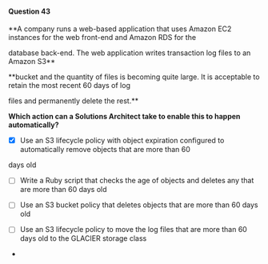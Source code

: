 #### Question  43


**A company runs a web-based application that uses Amazon EC2 instances for the web front-end and Amazon RDS for the

database back-end. The web application writes transaction log files to an Amazon S3**


**bucket and the quantity of files is becoming quite large. It is acceptable to retain the most recent 60 days of log

files and permanently delete the rest.**


**Which action can a Solutions Architect take to enable this to happen automatically?**


- [x] Use an S3 lifecycle policy with object expiration configured to automatically remove objects that are more than 60

days old


- [ ] Write a Ruby script that checks the age of objects and deletes any that are more than 60 days old


- [ ] Use an S3 bucket policy that deletes objects that are more than 60 days old


- [ ] Use an S3 lifecycle policy to move the log files that are more than 60 days old to the GLACIER storage class


*